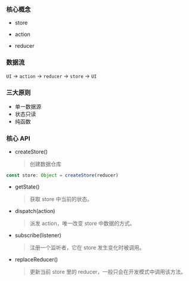 ### 核心概念

- store

- action

- reducer

### 数据流

`UI` -> `action` -> `reducer` -> `store` -> `UI`

### 三大原则

- 单一数据源
- 状态只读
- 纯函数

### 核心 API

- createStore()
  > 创建数据仓库

```javascript
const store: Object = createStore(reducer)
```

- getState()
  > 获取 store 中当前的状态。
- dispatch(action)
  > 派发 action，唯一改变 store 中数据的方式。
- subscribe(listener)
  > 注册一个监听者，它在 store 发生变化时被调用。
- replaceReducer()
  > 更新当前 store 里的 reducer，一般只会在开发模式中调用该方法。
